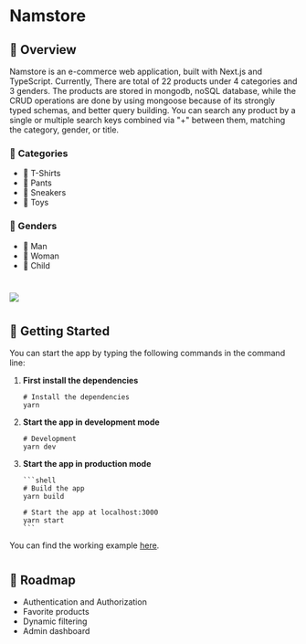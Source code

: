 # Namstore

## 📝 Overview

<p>
  Namstore is an e-commerce web application, built with Next.js and TypeScript. Currently, There are total of 22 products under 4 categories and 3 genders. The products are stored in mongodb, noSQL database, while the CRUD operations are done by using mongoose because of its strongly typed schemas, and better query building. You can search any product by a single or multiple search keys combined via "+" between them, matching the category, gender, or title.
</p>

### 🌟 <b>Categories</b>

- 👕 T-Shirts
- 👖 Pants
- 👟 Sneakers
- 🧸 Toys

### <b>🌟 Genders</b>

- 👨 Man
- 👩 Woman
- 🧒 Child

#

<img src="GIF/preview.gif" />

#

## 📖 Getting Started

<p>You can start the app by typing the following commands in the command line:</p>

1.  **First install the dependencies**

    ```shell
    # Install the dependencies
    yarn
    ```

2.  **Start the app in development mode**

    ```shell
    # Development
    yarn dev
    ```

3.  **Start the app in production mode**

        ```shell
        # Build the app
        yarn build

        # Start the app at localhost:3000
        yarn start
        ```

You can find the working example [here](https://namstore.vercel.app).

#

## 🧭 Roadmap

- Authentication and Authorization
- Favorite products
- Dynamic filtering
- Admin dashboard
